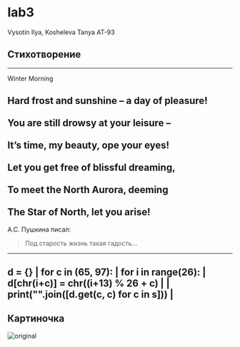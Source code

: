 # lab3
Vysotin Ilya, Kosheleva Tanya AT-93
## Стихотворение
--------------------------------------------------------------
Winter Morning                                       

Hard frost and sunshine – a day of pleasure!  <br/>           
You are still drowsy at your leisure –  <br/>                 
It’s time, my beauty, ope your eyes!  <br/>                   
Let you get free of blissful dreaming,  <br/>                 
To meet the North Aurora, deeming  <br/>                      
The Star of North, let you arise!  <br/>   
--------------------------------------------------------------
А.С. Пушкина писал:
>Под старость жизнь такая гадость...
--------------------------------------------------------------
d = {}                                                       |
for c in (65, 97):                                           |
    for i in range(26):                                      |
        d[chr(i+c)] = chr((i+13) % 26 + c)                   |
                                                             |
print("".join([d.get(c, c) for c in s]))                     |
-------------------------------------------------------------- 
## Картиночка
![original](https://user-images.githubusercontent.com/105457873/168159706-707b85c8-cbfd-4b78-85f6-347120fb45b8.jpg)
